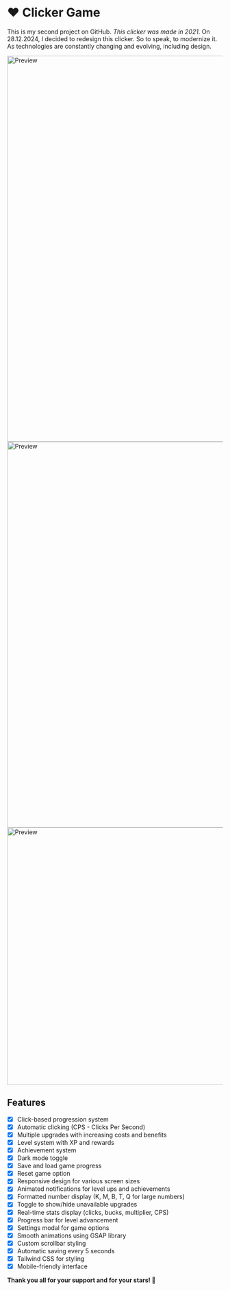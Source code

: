 # ❤ Clicker Game
This is my second project on GitHub. *This clicker was made in 2021*. On 28.12.2024, I decided to redesign this clicker. So to speak, to modernize it. As technologies are constantly changing and evolving, including design.

<img src="https://cdn.glitch.global/4ae4fbec-cbe7-491c-b8b9-57879c9f0e5d/1641f72a-7f92-47f1-a94d-b86213017dbb.image.png?v=1735369881821" alt="Preview" width="900" height="auto">
<img src="https://cdn.glitch.global/4ae4fbec-cbe7-491c-b8b9-57879c9f0e5d/ec45cfeb-f148-483a-81b4-bc9c24536141.image.png?v=1735369923731" alt="Preview" width="900" height="auto">
<img src="https://cdn.glitch.global/4ae4fbec-cbe7-491c-b8b9-57879c9f0e5d/6b4477d3-dcd1-4864-a65d-056f5fe9d6a6.image.png?v=1735369953619" alt="Preview" width="600" height="auto">

## Features
- [x] Click-based progression system
- [x] Automatic clicking (CPS - Clicks Per Second)
- [x] Multiple upgrades with increasing costs and benefits
- [x] Level system with XP and rewards
- [x] Achievement system
- [x] Dark mode toggle
- [x] Save and load game progress
- [x] Reset game option
- [x] Responsive design for various screen sizes
- [x] Animated notifications for level ups and achievements
- [x] Formatted number display (K, M, B, T, Q for large numbers)
- [x] Toggle to show/hide unavailable upgrades
- [x] Real-time stats display (clicks, bucks, multiplier, CPS)
- [x] Progress bar for level advancement
- [x] Settings modal for game options
- [x] Smooth animations using GSAP library
- [x] Custom scrollbar styling
- [x] Automatic saving every 5 seconds
- [x] Tailwind CSS for styling
- [x] Mobile-friendly interface

**Thank you all for your support and for your stars! 🤍**
